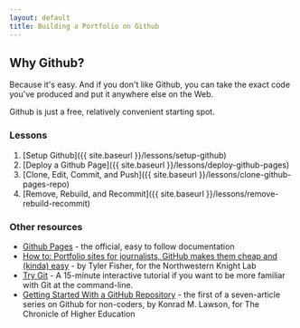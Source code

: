```yaml
---
layout: default
title: Building a Portfolio on Github
---
```



## Why Github?

Because it's easy. And if you don't like Github, you can take the exact code you've produced and put it anywhere else on the Web. 

Github is just a free, relatively convenient starting spot.


### Lessons

1. [Setup Github]({{ site.baseurl }}/lessons/setup-github)
2. [Deploy a Github Page]({{ site.baseurl }}/lessons/deploy-github-pages)
3. [Clone, Edit, Commit, and Push]({{ site.baseurl }}/lessons/clone-github-pages-repo)
4. [Remove, Rebuild, and Recommit]({{ site.baseurl }}/lessons/remove-rebuild-recommit)



### Other resources

- [Github Pages](http://pages.github.com/) - the official, easy to follow documentation
- [How to: Portfolio sites for journalists, GitHub makes them cheap and (kinda) easy](http://knightlab.northwestern.edu/2013/08/02/how-to-portfolio-sites-for-journalists-github-makes-em-cheap-and-kinda-easy/) - by Tyler Fisher, for the Northwestern Knight Lab
- [Try Git](http://try.github.io/levels/1/challenges/1) - A 15-minute interactive tutorial if you want to be more familiar with Git at the command-line.
- [Getting Started With a GitHub Repository](http://chronicle.com/blogs/profhacker/getting-started-with-a-github-repository/47393) - the first of a seven-article series on Github for non-coders, by Konrad M. Lawson, for The Chronicle of Higher Education
